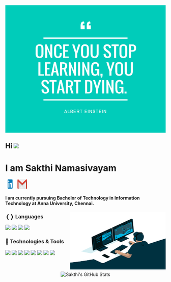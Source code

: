 

<img align="center" src="https://raw.githubusercontent.com/Sakthi299/sakthi299/main/snaps/lifequote.png" width="100%" height="400" />

## Hi <img src="https://media.giphy.com/media/hvRJCLFzcasrR4ia7z/giphy.gif" width="25px">
#  I am Sakthi Namasivayam
<a href="https://www.linkedin.com/in/sakthi-k" target="blank"><img align="center" src="https://raw.githubusercontent.com/Sakthi299/sakthi299/main/snaps/linkedin.png" alt="Sakthi LinkedIn" height="30" width="30"/></a>&nbsp; 
<a href="mailto:sakthiarun299@gmail.com" target="blank"><img align="center" src="https://raw.githubusercontent.com/Sakthi299/sakthi299/main/snaps/gmail.png" alt="Sakthi Gmail" height="30" width="30" /></a>

#### I am currently pursuing Bachelor of Technology in Information Technology at Anna University, Chennai.

<img align="right" alt="GIF" src="https://github.com/Sakthi299/sakthi299/blob/main/snaps/code.gif?raw=true" width="300" height="180" />

### &#10092;&#10093; Languages
![](https://img.shields.io/badge/Code-C++-informational?style=flat&logo=cpp&logoColor=white&color=2bbc8a)
![](https://img.shields.io/badge/Code-SQL-informational?style=flat&logo=sql&logoColor=white&color=2bbc8a)
![](https://img.shields.io/badge/Code-Python-informational?style=flat&logo=python&logoColor=white&color=2bbc8a)
![](https://img.shields.io/badge/Code-Java-informational?style=flat&logo=java&logoColor=white&color=2bbc8a)

### 🔧 Technologies & Tools
![](https://img.shields.io/badge/OS-Linux-informational?style=flat&logo=linux&logoColor=white&color=2bbc8a)
![](https://img.shields.io/badge/Tools-Git-informational?style=flat&logo=git&logoColor=white&color=2bbc8a)
![](https://img.shields.io/badge/Framework-Flask-informational?style=flat&logo=flask&logoColor=white&color=2bbc8a)
![](https://img.shields.io/badge/Shell-Bash-informational?style=flat&logo=gnu-bash&logoColor=white&color=2bbc8a)
![](https://img.shields.io/badge/Database-SQLite-informational?style=flat&logo=sqlite&logoColor=white&color=2bbc8a)
![](https://img.shields.io/badge/Database-MongoDB-informational?style=flat&logo=mongodb&logoColor=white&color=2bbc8a)
![](https://img.shields.io/badge/Tools-Docker-informational?style=flat&logo=docker&logoColor=white&color=2bbc8a)
![](https://img.shields.io/badge/Cloud-AWS-informational?style=flat&logo=aws&logoColor=white&color=2bbc8a)

<br>
<br>
<div align="center">

<img align="center" src="https://github-readme-stats.vercel.app/api?username=Sakthi299&include_all_commits=true&count_private=true&show_icons=true&line_height=20&title_color=7A7ADB&icon_color=2234AE&text_color=D3D3D3&bg_color=0,000000,130F40" alt="Sakthi's GitHub Stats">
</div>



<!--
**Sakthi299/sakthi299** is a ✨ _special_ ✨ repository because its `README.md` (this file) appears on your GitHub profile.

Here are some ideas to get you started:

- 🔭 I’m currently working on ...
- 🌱 I’m currently learning ...
- 👯 I’m looking to collaborate on ...
- 🤔 I’m looking for help with ...
- 💬 Ask me about ...
- 📫 How to reach me: ...
- 😄 Pronouns: ...
- ⚡ Fun fact: ...
-->
